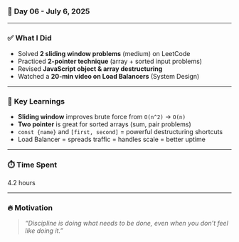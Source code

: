 
### 📅 **Day 06 - July 6, 2025**

---

### ✅ **What I Did**

* Solved **2 sliding window problems** (medium) on LeetCode
* Practiced **2-pointer technique** (array + sorted input problems)
* Revised **JavaScript object & array destructuring**
* Watched a **20-min video on Load Balancers** (System Design)

---

### 🧠 **Key Learnings**

* **Sliding window** improves brute force from `O(n^2)` → `O(n)`
* **Two pointer** is great for sorted arrays (sum, pair problems)
* `const {name}` and `[first, second]` = powerful destructuring shortcuts
* Load Balancer = spreads traffic = handles scale = better uptime

---

### ⏱️ **Time Spent**

4.2 hours

---

### 🔥 **Motivation**

> *“Discipline is doing what needs to be done, even when you don’t feel like doing it.”*
